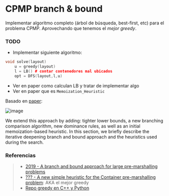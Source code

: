 CPMP branch & bound
===

Implementar algoritmo completo (árbol de búsqueda, best-first, etc) para el problema CPMP. Aprovechando que tenemos el *mejor greedy*.

### TODO

* Implementar siguiente algoritmo:

````c++
void solve(layout)    
    u = greedy(layout) 
    l = LB() # contar contenedores mal ubicados
    opt = DFS(layout,l,u) 
````

* Ver en paper como calculan LB y tratar de implementar algo
* Ver en paper que es `Memoization_Heuristic`

Basado en [paper](https://drive.google.com/file/d/1Lo2IArfDTUvpzhTbkrUWXqi7PfQr_tvQ/view):

![image](https://i.imgur.com/inpzkaD.png)

We extend this approach by adding:
 tighter lower bounds, a new branching comparison algorithm, new dominance rules, as well as an initial memoization-based heuristic. In this section, we briefly describe the iterative deepening branch and bound approach and the heuristics used during the search.

### Referencias
> - [2019 - A branch and bound approach for large pre-marshalling problems](https://drive.google.com/file/d/1Lo2IArfDTUvpzhTbkrUWXqi7PfQr_tvQ/view)
> - [??? - A new simple heuristic for the Container pre-marshalling problem](https://www.overleaf.com/read/vfmzmfmbvqpt): AKA el mejor greedy
> - [Repo greedy en C++ y Python](https://github.com/rilianx/cpmp/)
<!--stackedit_data:
eyJoaXN0b3J5IjpbMTk3Njk3MTEzMCwtMTIwMzMxOTk0NCwtMT
kyNzI0MTUxNCwxNDk5NTk1ODkxXX0=
-->